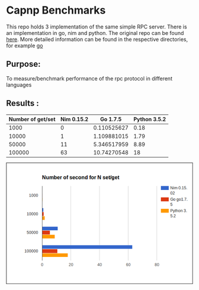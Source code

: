 # Capnp Benchmarks

This repo holds 3 implementation of the same simple RPC server.
There is an implementation in go, nim and python.
The original repo can be found [here](https://docs.greenitglobe.com/rnd/capnp_bechmarks). More detailed information can be found in the respective directories, for example [go](go)

## Purpose:

To measure/benchmark performance of the rpc protocol in different languages

## Results :

| Number of get/set | Nim 0.15.2 | Go 1.7.5 | Python 3.5.2 |
|-------------------|------------|----------|-----------------|
| 1000 | 0 | 0.110525627 | 0.18 |
| 10000 | 1 | 1.109881015 | 1.79 |
| 50000 | 11 | 5.346517959 | 8.89 |
| 100000 | 63 | 10.74270548 | 18 |

![benchmark_results](benchmark_results.png)
